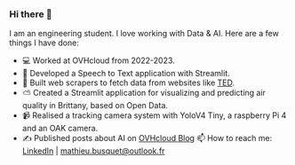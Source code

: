 ### Hi there 👋

I am an engineering student. I love working with Data & AI. Here are a few things I have done: 

- 💻 Worked at OVHcloud from 2022-2023.
- 📝 Developed a Speech to Text application with Streamlit.
- 🤖 Built web scrapers to fetch data from websites like [TED](https://www.ted.com/).
- ⛅️ Created a Streamlit application for visualizing and predicting air quality in Brittany, based on Open Data.
- 📹 Realised a tracking camera system with YoloV4 Tiny, a raspberry Pi 4 and an OAK camera.
- ✍️ Published posts about AI on [OVHcloud Blog](blog.ovhcloud.com/)
📫 How to reach me: [LinkedIn](https://www.linkedin.com/in/mathieu-busquet/) | mathieu.busquet@outlook.fr

<!--
**MathieuBsqt/MathieuBsqt** is a ✨ _special_ ✨ repository because its `README.md` (this file) appears on your GitHub profile.

Here are some ideas to get you started:

- 🔭 I’m currently working on ...
- 🌱 I’m currently learning ...
- 👯 I’m looking to collaborate on ...
- 🤔 I’m looking for help with ...
- 💬 Ask me about ...
- 📫 How to reach me: ...
- 😄 Pronouns: ...
- ⚡ Fun fact: ...
-->
